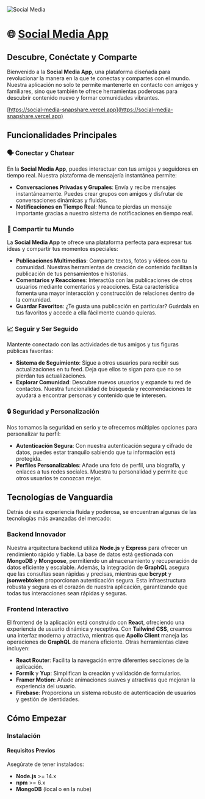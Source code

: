 ![Social Media](socialMedia.avif)

# 🌐 [Social Media App](https://social-media-snapshare.vercel.app)

## Descubre, Conéctate y Comparte

Bienvenido a la **Social Media App**, una plataforma diseñada para revolucionar la manera en la que te conectas y compartes con el mundo. Nuestra aplicación no solo te permite mantenerte en contacto con amigos y familiares, sino que también te ofrece herramientas poderosas para descubrir contenido nuevo y formar comunidades vibrantes. 

[https://social-media-snapshare.vercel.app](https://social-media-snapshare.vercel.app)

## Funcionalidades Principales

### 🗣️ Conectar y Chatear
En la **Social Media App**, puedes interactuar con tus amigos y seguidores en tiempo real. Nuestra plataforma de mensajería instantánea permite:
- **Conversaciones Privadas y Grupales**: Envía y recibe mensajes instantáneamente. Puedes crear grupos con amigos y disfrutar de conversaciones dinámicas y fluidas.
- **Notificaciones en Tiempo Real**: Nunca te pierdas un mensaje importante gracias a nuestro sistema de notificaciones en tiempo real.

### 📝 Compartir tu Mundo
La **Social Media App** te ofrece una plataforma perfecta para expresar tus ideas y compartir tus momentos especiales:
- **Publicaciones Multimedias**: Comparte textos, fotos y videos con tu comunidad. Nuestras herramientas de creación de contenido facilitan la publicación de tus pensamientos e historias.
- **Comentarios y Reacciones**: Interactúa con las publicaciones de otros usuarios mediante comentarios y reacciones. Esta característica fomenta una mayor interacción y construcción de relaciones dentro de la comunidad.
- **Guardar Favoritos**: ¿Te gusta una publicación en particular? Guárdala en tus favoritos y accede a ella fácilmente cuando quieras.

### 📈 Seguir y Ser Seguido
Mantente conectado con las actividades de tus amigos y tus figuras públicas favoritas:
- **Sistema de Seguimiento**: Sigue a otros usuarios para recibir sus actualizaciones en tu feed. Deja que ellos te sigan para que no se pierdan tus actualizaciones.
- **Explorar Comunidad**: Descubre nuevos usuarios y expande tu red de contactos. Nuestra funcionalidad de búsqueda y recomendaciones te ayudará a encontrar personas y contenido que te interesen.

### 🔒 Seguridad y Personalización
Nos tomamos la seguridad en serio y te ofrecemos múltiples opciones para personalizar tu perfil:
- **Autenticación Segura**: Con nuestra autenticación segura y cifrado de datos, puedes estar tranquilo sabiendo que tu información está protegida.
- **Perfiles Personalizables**: Añade una foto de perfil, una biografía, y enlaces a tus redes sociales. Muestra tu personalidad y permite que otros usuarios te conozcan mejor.

## Tecnologías de Vanguardia

Detrás de esta experiencia fluida y poderosa, se encuentran algunas de las tecnologías más avanzadas del mercado:

### Backend Innovador
Nuestra arquitectura backend utiliza **Node.js** y **Express** para ofrecer un rendimiento rápido y fiable. La base de datos está gestionada con **MongoDB** y **Mongoose**, permitiendo un almacenamiento y recuperación de datos eficiente y escalable. Además, la integración de **GraphQL** asegura que las consultas sean rápidas y precisas, mientras que **bcrypt** y **jsonwebtoken** proporcionan autenticación segura. Esta infraestructura robusta y segura es el corazón de nuestra aplicación, garantizando que todas tus interacciones sean rápidas y seguras.

### Frontend Interactivo
El frontend de la aplicación está construido con **React**, ofreciendo una experiencia de usuario dinámica y receptiva. Con **Tailwind CSS**, creamos una interfaz moderna y atractiva, mientras que **Apollo Client** maneja las operaciones de **GraphQL** de manera eficiente. Otras herramientas clave incluyen:
- **React Router**: Facilita la navegación entre diferentes secciones de la aplicación.
- **Formik** y **Yup**: Simplifican la creación y validación de formularios.
- **Framer Motion**: Añade animaciones suaves y atractivas que mejoran la experiencia del usuario.
- **Firebase**: Proporciona un sistema robusto de autenticación de usuarios y gestión de identidades.

## Cómo Empezar

### Instalación

#### Requisitos Previos
Asegúrate de tener instalados:
- **Node.js** >= 14.x
- **npm** >= 6.x
- **MongoDB** (local o en la nube)
